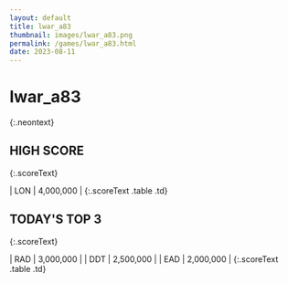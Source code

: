 ```yaml
---
layout: default
title: lwar_a83
thumbnail: images/lwar_a83.png
permalink: /games/lwar_a83.html
date: 2023-08-11
---
```


# lwar_a83 
{:.neontext}

## HIGH SCORE
{:.scoreText}

| LON | 4,000,000 | 
{:.scoreText .table .td}

## TODAY'S TOP 3
{:.scoreText}

| RAD | 3,000,000 | 
| DDT | 2,500,000 | 
| EAD | 2,000,000 | 
{:.scoreText .table .td}

